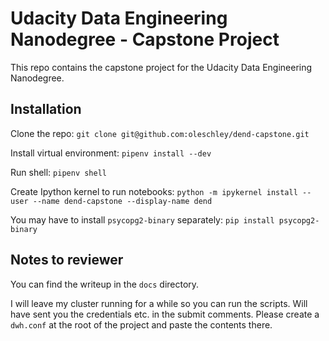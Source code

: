 # Udacity Data Engineering Nanodegree - Capstone Project
This repo contains the capstone project for the Udacity Data Engineering Nanodegree.

## Installation
Clone the repo: `git clone git@github.com:oleschley/dend-capstone.git`

Install virtual environment: `pipenv install --dev`

Run shell: `pipenv shell`

Create Ipython kernel to run notebooks: `python -m ipykernel install --user --name dend-capstone --display-name dend`

You may have to install `psycopg2-binary` separately: `pip install psycopg2-binary`

## Notes to reviewer
You can find the writeup in the `docs` directory.

I will leave my cluster running for a while so you can run the scripts. Will have sent you the credentials etc. in the submit comments. Please create a `dwh.conf` at the root of the project and paste the contents there.
